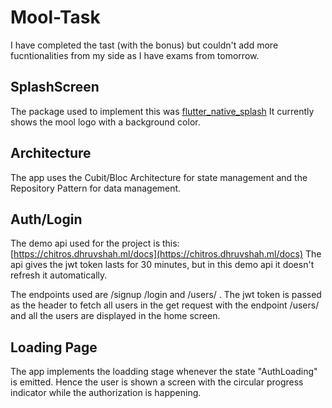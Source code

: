 # Mool-Task
I have completed the tast (with the bonus) but couldn't add more fucntionalities from my side as I have exams from tomorrow.

## SplashScreen
The package used to implement this was [flutter_native_splash](https://pub.dev/packages/flutter_native_splash)
It currently shows the mool logo with a background color.

## Architecture
The app uses the Cubit/Bloc Architecture for state management and the Repository Pattern for data management.

## Auth/Login
The demo api used for the project is this: [https://chitros.dhruvshah.ml/docs](https://chitros.dhruvshah.ml/docs)
The api gives the jwt token lasts for 30 minutes, but in this demo api it doesn't refresh it automatically. 

The endpoints used are /signup /login and /users/ .
The jwt token is passed as the header to fetch all users in the get request with the endpoint /users/ and all the users are displayed in the home screen.

## Loading Page
The app implements the loadding stage whenever the state "AuthLoading" is emitted. Hence the user is shown a screen with the circular progress indicator while the authorization is happening.

